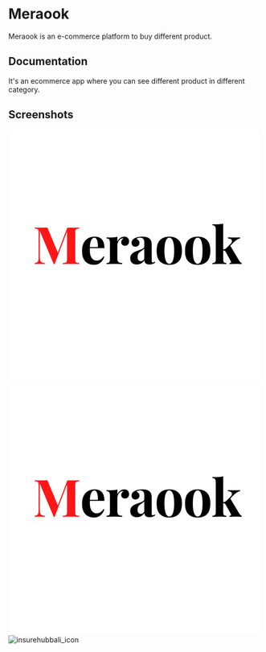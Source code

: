 
# Meraook

Meraook is an e-commerce platform to buy different product.

## Documentation

It's an ecommerce app where you can see different product in different category.



## Screenshots

![App Screenshot](https://github.com/Chandan03590/Meraook-Ecommerce/blob/master/app/src/main/res/drawable-v24/meraook_logo.png)
![App Screenshot](https://github.com/Chandan03590/Meraook-Ecommerce/blob/master/app/src/main/res/drawable-v24/meraook_logo.png)
![insurehubbali_icon](https://user-images.githubusercontent.com/88973880/183847523-0b84af37-a6ee-43f9-9290-0a11490c434d.png)


